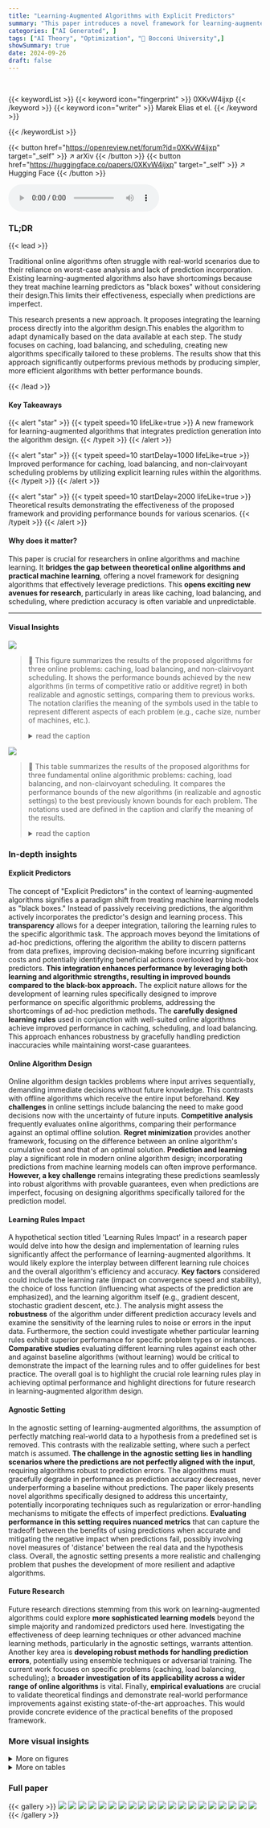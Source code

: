 ```yaml
---
title: "Learning-Augmented Algorithms with Explicit Predictors"
summary: "This paper introduces a novel framework for learning-augmented algorithms that improves performance by integrating the learning process into the algorithm itself, rather than treating the predictor as..."
categories: ["AI Generated", ]
tags: ["AI Theory", "Optimization", "🏢 Bocconi University",]
showSummary: true
date: 2024-09-26
draft: false
---
```


<br>

{{< keywordList >}}
{{< keyword icon="fingerprint" >}} 0XKvW4ijxp {{< /keyword >}}
{{< keyword icon="writer" >}} Marek Elias et el. {{< /keyword >}}
 
{{< /keywordList >}}

{{< button href="https://openreview.net/forum?id=0XKvW4ijxp" target="_self" >}}
↗ arXiv
{{< /button >}}
{{< button href="https://huggingface.co/papers/0XKvW4ijxp" target="_self" >}}
↗ Hugging Face
{{< /button >}}



<audio controls>
    <source src="https://ai-paper-reviewer.com/0XKvW4ijxp/podcast.wav" type="audio/wav">
    Your browser does not support the audio element.
</audio>


### TL;DR


{{< lead >}}

Traditional online algorithms often struggle with real-world scenarios due to their reliance on worst-case analysis and lack of prediction incorporation.  Existing learning-augmented algorithms also have shortcomings because they treat machine learning predictors as "black boxes" without considering their design.This limits their effectiveness, especially when predictions are imperfect. 

This research presents a new approach. It proposes integrating the learning process directly into the algorithm design.This enables the algorithm to adapt dynamically based on the data available at each step. The study focuses on caching, load balancing, and scheduling, creating new algorithms specifically tailored to these problems. The results show that this approach significantly outperforms previous methods by producing simpler, more efficient algorithms with better performance bounds.

{{< /lead >}}


#### Key Takeaways

{{< alert "star" >}}
{{< typeit speed=10 lifeLike=true >}} A new framework for learning-augmented algorithms that integrates prediction generation into the algorithm design. {{< /typeit >}}
{{< /alert >}}

{{< alert "star" >}}
{{< typeit speed=10 startDelay=1000 lifeLike=true >}} Improved performance for caching, load balancing, and non-clairvoyant scheduling problems by utilizing explicit learning rules within the algorithms. {{< /typeit >}}
{{< /alert >}}

{{< alert "star" >}}
{{< typeit speed=10 startDelay=2000 lifeLike=true >}} Theoretical results demonstrating the effectiveness of the proposed framework and providing performance bounds for various scenarios. {{< /typeit >}}
{{< /alert >}}

#### Why does it matter?
This paper is crucial for researchers in online algorithms and machine learning.  It **bridges the gap between theoretical online algorithms and practical machine learning**, offering a novel framework for designing algorithms that effectively leverage predictions. This **opens exciting new avenues for research**, particularly in areas like caching, load balancing, and scheduling, where prediction accuracy is often variable and unpredictable.

------
#### Visual Insights



![](https://ai-paper-reviewer.com/0XKvW4ijxp/figures_14_1.jpg)

> 🔼 This figure summarizes the results of the proposed algorithms for three online problems: caching, load balancing, and non-clairvoyant scheduling.  It shows the performance bounds achieved by the new algorithms (in terms of competitive ratio or additive regret) in both realizable and agnostic settings, comparing them to previous works. The notation clarifies the meaning of the symbols used in the table to represent different aspects of each problem (e.g., cache size, number of machines, etc.).
> <details>
> <summary>read the caption</summary>
> Figure 1: Summary of our results. Notation: l = |H|; k and T: cache size and instance length respectively in caching; m: the number of machines in load balancing; n: the number of jobs in non-clairvoyant scheduling; μ*: distance of the input from the hypothesis class in caching and non-clairvoyant scheduling; ALG*: cost of the best algorithmic strategy suggested by H.
> </details>





![](https://ai-paper-reviewer.com/0XKvW4ijxp/tables_2_1.jpg)

> 🔼 This table summarizes the results of the proposed algorithms for three fundamental online algorithmic problems: caching, load balancing, and non-clairvoyant scheduling. It compares the performance bounds of the new algorithms (in realizable and agnostic settings) to the best previously known bounds for each problem.  The notations used are defined in the caption and clarify the meaning of the results.
> <details>
> <summary>read the caption</summary>
> Figure 1: Summary of our results. Notation: l = |H|; k and T: cache size and instance length respectively in caching; m: the number of machines in load balancing; n: the number of jobs in non-clairvoyant scheduling; μ*: distance of the input from the hypothesis class in caching and non-clairvoyant scheduling; ALG*: cost of the best algorithmic strategy suggested by H.
> </details>





### In-depth insights


#### Explicit Predictors
The concept of "Explicit Predictors" in the context of learning-augmented algorithms signifies a paradigm shift from treating machine learning models as "black boxes."  Instead of passively receiving predictions, the algorithm actively incorporates the predictor's design and learning process.  This **transparency** allows for a deeper integration, tailoring the learning rules to the specific algorithmic task. The approach moves beyond the limitations of ad-hoc predictions, offering the algorithm the ability to discern patterns from data prefixes, improving decision-making before incurring significant costs and potentially identifying beneficial actions overlooked by black-box predictors. **This integration enhances performance by leveraging both learning and algorithmic strengths, resulting in improved bounds compared to the black-box approach.** The explicit nature allows for the development of learning rules specifically designed to improve performance on specific algorithmic problems, addressing the shortcomings of ad-hoc prediction methods.  The **carefully designed learning rules** used in conjunction with well-suited online algorithms achieve improved performance in caching, scheduling, and load balancing. This approach enhances robustness by gracefully handling prediction inaccuracies while maintaining worst-case guarantees.

#### Online Algorithm Design
Online algorithm design tackles problems where input arrives sequentially, demanding immediate decisions without future knowledge.  This contrasts with offline algorithms which receive the entire input beforehand. **Key challenges** in online settings include balancing the need to make good decisions now with the uncertainty of future inputs.  **Competitive analysis** frequently evaluates online algorithms, comparing their performance against an optimal offline solution.  **Regret minimization** provides another framework, focusing on the difference between an online algorithm's cumulative cost and that of an optimal solution.  **Prediction and learning** play a significant role in modern online algorithm design; incorporating predictions from machine learning models can often improve performance. **However, a key challenge** remains integrating these predictions seamlessly into robust algorithms with provable guarantees, even when predictions are imperfect, focusing on designing algorithms specifically tailored for the prediction model.

#### Learning Rules Impact
A hypothetical section titled 'Learning Rules Impact' in a research paper would delve into how the design and implementation of learning rules significantly affect the performance of learning-augmented algorithms.  It would likely explore the interplay between different learning rule choices and the overall algorithm's efficiency and accuracy.  **Key factors** considered could include the learning rate (impact on convergence speed and stability), the choice of loss function (influencing what aspects of the prediction are emphasized), and the learning algorithm itself (e.g., gradient descent, stochastic gradient descent, etc.).  The analysis might assess the **robustness** of the algorithm under different prediction accuracy levels and examine the sensitivity of the learning rules to noise or errors in the input data.  Furthermore, the section could investigate whether particular learning rules exhibit superior performance for specific problem types or instances. **Comparative studies** evaluating different learning rules against each other and against baseline algorithms (without learning) would be critical to demonstrate the impact of the learning rules and to offer guidelines for best practice.  The overall goal is to highlight the crucial role learning rules play in achieving optimal performance and highlight directions for future research in learning-augmented algorithm design.

#### Agnostic Setting
In the agnostic setting of learning-augmented algorithms, the assumption of perfectly matching real-world data to a hypothesis from a predefined set is removed.  This contrasts with the realizable setting, where such a perfect match is assumed. **The challenge in the agnostic setting lies in handling scenarios where the predictions are not perfectly aligned with the input**, requiring algorithms robust to prediction errors. The algorithms must gracefully degrade in performance as prediction accuracy decreases, never underperforming a baseline without predictions.  The paper likely presents novel algorithms specifically designed to address this uncertainty, potentially incorporating techniques such as regularization or error-handling mechanisms to mitigate the effects of imperfect predictions.  **Evaluating performance in this setting requires nuanced metrics** that can capture the tradeoff between the benefits of using predictions when accurate and mitigating the negative impact when predictions fail, possibly involving novel measures of 'distance' between the real data and the hypothesis class.  Overall, the agnostic setting presents a more realistic and challenging problem that pushes the development of more resilient and adaptive algorithms.

#### Future Research
Future research directions stemming from this work on learning-augmented algorithms could explore **more sophisticated learning models** beyond the simple majority and randomized predictors used here.  Investigating the effectiveness of deep learning techniques or other advanced machine learning methods, particularly in the agnostic settings, warrants attention.  Another key area is **developing robust methods for handling prediction errors**, potentially using ensemble techniques or adversarial training.  The current work focuses on specific problems (caching, load balancing, scheduling); a **broader investigation of its applicability across a wider range of online algorithms** is vital.  Finally, **empirical evaluations** are crucial to validate theoretical findings and demonstrate real-world performance improvements against existing state-of-the-art approaches. This would provide concrete evidence of the practical benefits of the proposed framework.


### More visual insights

<details>
<summary>More on figures
</summary>


![](https://ai-paper-reviewer.com/0XKvW4ijxp/figures_15_1.jpg)

> 🔼 This figure summarizes the results of the proposed learning-augmented algorithms for three online problems: caching, load balancing, and non-clairvoyant scheduling.  It compares the performance bounds (regret or competitive ratio) achieved by the new algorithms to those of previous works.  The notation used clarifies the meaning of various parameters like the size of the hypothesis class, cache size, instance length, and the distance between the input instance and the hypothesis class.
> <details>
> <summary>read the caption</summary>
> Figure 1: Summary of our results. Notation: l = |H|; k and T: cache size and instance length respectively in caching; m: the number of machines in load balancing; n: the number of jobs in non-clairvoyant scheduling; μ*: distance of the input from the hypothesis class in caching and non-clairvoyant scheduling; ALG*: cost of the best algorithmic strategy suggested by H.
> </details>



![](https://ai-paper-reviewer.com/0XKvW4ijxp/figures_16_1.jpg)

> 🔼 This figure summarizes the performance bounds achieved by the proposed algorithms for three online problems: caching, load balancing, and non-clairvoyant scheduling.  It compares the results (in terms of additive or multiplicative regret relative to the optimal offline solution) to previous works in the literature, highlighting improvements achieved using the authors' learning-augmented approach. The notation used in the table is defined for each problem: cache size (k), number of machines (m), number of jobs (n), hypothesis class size (l), instance length (T), and the distance of the input from the hypothesis class (μ*).
> <details>
> <summary>read the caption</summary>
> Figure 1: Summary of our results. Notation: l = |H|; k and T: cache size and instance length respectively in caching; m: the number of machines in load balancing; n: the number of jobs in non-clairvoyant scheduling; μ*: distance of the input from the hypothesis class in caching and non-clairvoyant scheduling; ALG*: cost of the best algorithmic strategy suggested by H.
> </details>



</details>




<details>
<summary>More on tables
</summary>


![](https://ai-paper-reviewer.com/0XKvW4ijxp/tables_9_1.jpg)
> 🔼 This table summarizes the performance bounds achieved by the authors' algorithms for three fundamental online algorithmic problems: caching, load balancing, and non-clairvoyant scheduling.  It compares their results to those of previous works, highlighting improvements achieved through the use of explicit predictors. The notation used in the table is defined to clarify the meaning of the presented results.
> <details>
> <summary>read the caption</summary>
> Figure 1: Summary of our results. Notation: l = |H|; k and T: cache size and instance length respectively in caching; m: the number of machines in load balancing; n: the number of jobs in non-clairvoyant scheduling; μ*: distance of the input from the hypothesis class in caching and non-clairvoyant scheduling; ALG*: cost of the best algorithmic strategy suggested by H.
> </details>

![](https://ai-paper-reviewer.com/0XKvW4ijxp/tables_9_2.jpg)
> 🔼 This table summarizes the performance bounds achieved by the authors' algorithms for three fundamental online algorithmic problems: caching, load balancing, and non-clairvoyant scheduling.  It compares their results to those of previous works, highlighting improvements in terms of additive regret or competitive ratio. The notation used in the table is clearly defined for each of the problems.  The table shows that the new algorithms offer improvements, particularly when the input instance is close to the hypothesis class.
> <details>
> <summary>read the caption</summary>
> Figure 1: Summary of our results. Notation: l = |H|; k and T: cache size and instance length respectively in caching; m: the number of machines in load balancing; n: the number of jobs in non-clairvoyant scheduling; μ*: distance of the input from the hypothesis class in caching and non-clairvoyant scheduling; ALG*: cost of the best algorithmic strategy suggested by H.
> </details>

![](https://ai-paper-reviewer.com/0XKvW4ijxp/tables_15_1.jpg)
> 🔼 This table summarizes the results of the proposed algorithms for three online algorithmic problems: caching, load balancing, and non-clairvoyant scheduling.  For each problem, it shows the performance bounds achieved by the proposed algorithms in both realizable and agnostic settings, comparing them to the results from previous work.  The notation clarifies the meaning of various parameters used in the bounds, such as cache size, instance length, number of machines, and the distance of the input from the hypothesis class.
> <details>
> <summary>read the caption</summary>
> Figure 1: Summary of our results. Notation: l = |H|; k and T: cache size and instance length respectively in caching; m: the number of machines in load balancing; n: the number of jobs in non-clairvoyant scheduling; μ*: distance of the input from the hypothesis class in caching and non-clairvoyant scheduling; ALG*: cost of the best algorithmic strategy suggested by H.
> </details>

![](https://ai-paper-reviewer.com/0XKvW4ijxp/tables_18_1.jpg)
> 🔼 This table summarizes the results of the proposed algorithms for three online problems: caching, load balancing, and non-clairvoyant scheduling. It compares the performance bounds (additive regret or competitive ratio) achieved by the new algorithms with those of previous works.  The notation clarifies the meaning of various parameters like cache size, number of machines, number of jobs, and the distance of input from the hypothesis class.
> <details>
> <summary>read the caption</summary>
> Figure 1: Summary of our results. Notation: l = |H|; k and T: cache size and instance length respectively in caching; m: the number of machines in load balancing; n: the number of jobs in non-clairvoyant scheduling; μ*: distance of the input from the hypothesis class in caching and non-clairvoyant scheduling; ALG*: cost of the best algorithmic strategy suggested by H.
> </details>

![](https://ai-paper-reviewer.com/0XKvW4ijxp/tables_20_1.jpg)
> 🔼 This table summarizes the performance bounds achieved by the proposed algorithms for three online algorithmic problems: caching, load balancing, and non-clairvoyant scheduling.  It compares the results obtained in the realizable and agnostic settings, highlighting the improvements achieved by the new algorithms compared to previous works.  The notation used to represent various parameters and costs involved in the analysis is also explained.
> <details>
> <summary>read the caption</summary>
> Figure 1: Summary of our results. Notation: l = |H|; k and T: cache size and instance length respectively in caching; m: the number of machines in load balancing; n: the number of jobs in non-clairvoyant scheduling; μ*: distance of the input from the hypothesis class in caching and non-clairvoyant scheduling; ALG*: cost of the best algorithmic strategy suggested by H.
> </details>

![](https://ai-paper-reviewer.com/0XKvW4ijxp/tables_20_2.jpg)
> 🔼 This table summarizes the results obtained by the proposed algorithms for three online algorithmic problems: caching, load balancing, and non-clairvoyant scheduling. It compares the performance of the proposed algorithms against previous works, showing improvements in terms of additive regret or competitive ratio.  The notation used in the table is defined to describe the hypothesis class size, cache size, instance length, number of machines, and jobs, and the distance between the input and the hypothesis class. Finally, the cost of the best algorithmic strategy suggested by the hypothesis class is also considered.
> <details>
> <summary>read the caption</summary>
> Figure 1: Summary of our results. Notation: l = |H|; k and T: cache size and instance length respectively in caching; m: the number of machines in load balancing; n: the number of jobs in non-clairvoyant scheduling; μ*: distance of the input from the hypothesis class in caching and non-clairvoyant scheduling; ALG*: cost of the best algorithmic strategy suggested by H.
> </details>

![](https://ai-paper-reviewer.com/0XKvW4ijxp/tables_21_1.jpg)
> 🔼 This table summarizes the performance bounds achieved by the authors' proposed algorithms for three fundamental online algorithmic problems: caching, load balancing, and non-clairvoyant scheduling.  It compares these bounds to those achieved by previous works.  The notation clarifies the meaning of the symbols used, such as l representing the size of the hypothesis class, k and T representing cache size and instance length (for caching), m for the number of machines (in load balancing), and n for the number of jobs (in non-clairvoyant scheduling).  The μ* represents the distance of the input from the hypothesis class (for caching and non-clairvoyant scheduling), and ALG* represents the cost of the best algorithmic strategy suggested by the hypothesis class H.
> <details>
> <summary>read the caption</summary>
> Figure 1: Summary of our results. Notation: l = |H|; k and T: cache size and instance length respectively in caching; m: the number of machines in load balancing; n: the number of jobs in non-clairvoyant scheduling; μ*: distance of the input from the hypothesis class in caching and non-clairvoyant scheduling; ALG*: cost of the best algorithmic strategy suggested by H.
> </details>

![](https://ai-paper-reviewer.com/0XKvW4ijxp/tables_21_2.jpg)
> 🔼 This table summarizes the results of the proposed algorithms for three online algorithmic problems: caching, load balancing, and non-clairvoyant scheduling.  It compares the performance of the proposed algorithms with previous works, showing improvements in terms of additive regret or competitive ratio. The notations used are defined to help understanding.
> <details>
> <summary>read the caption</summary>
> Figure 1: Summary of our results. Notation: l = |H|; k and T: cache size and instance length respectively in caching; m: the number of machines in load balancing; n: the number of jobs in non-clairvoyant scheduling; μ*: distance of the input from the hypothesis class in caching and non-clairvoyant scheduling; ALG*: cost of the best algorithmic strategy suggested by H.
> </details>

![](https://ai-paper-reviewer.com/0XKvW4ijxp/tables_23_1.jpg)
> 🔼 This table summarizes the results of the proposed learning-augmented algorithms for three online problems: caching, load balancing, and non-clairvoyant scheduling.  It compares the performance bounds achieved by the new algorithms to those of previous works, highlighting improvements obtained by explicitly incorporating the learning process into the algorithm design.  The notation used in the table is defined to clarify the meaning of each performance bound.
> <details>
> <summary>read the caption</summary>
> Figure 1: Summary of our results. Notation: l = |H|; k and T: cache size and instance length respectively in caching; m: the number of machines in load balancing; n: the number of jobs in non-clairvoyant scheduling; μ*: distance of the input from the hypothesis class in caching and non-clairvoyant scheduling; ALG*: cost of the best algorithmic strategy suggested by H.
> </details>

![](https://ai-paper-reviewer.com/0XKvW4ijxp/tables_24_1.jpg)
> 🔼 This table summarizes the results of the proposed algorithms for three fundamental online algorithmic problems: caching, load balancing, and non-clairvoyant scheduling.  It shows the performance bounds achieved by the new algorithms in both realizable (where the input instance perfectly aligns with one of the hypotheses) and agnostic (where the input may not perfectly align with any hypothesis) settings. The bounds are compared to previous work, highlighting improvements in terms of additive regret and competitive ratio.  Notation clarifies the meaning of variables used to represent the size of the hypothesis class, cache size, instance length, number of machines, and distance from the hypothesis class.
> <details>
> <summary>read the caption</summary>
> Figure 1: Summary of our results. Notation: l = |H|; k and T: cache size and instance length respectively in caching; m: the number of machines in load balancing; n: the number of jobs in non-clairvoyant scheduling; μ*: distance of the input from the hypothesis class in caching and non-clairvoyant scheduling; ALG*: cost of the best algorithmic strategy suggested by H.
> </details>

</details>




### Full paper

{{< gallery >}}
<img src="https://ai-paper-reviewer.com/0XKvW4ijxp/1.png" class="grid-w50 md:grid-w33 xl:grid-w25" />
<img src="https://ai-paper-reviewer.com/0XKvW4ijxp/2.png" class="grid-w50 md:grid-w33 xl:grid-w25" />
<img src="https://ai-paper-reviewer.com/0XKvW4ijxp/3.png" class="grid-w50 md:grid-w33 xl:grid-w25" />
<img src="https://ai-paper-reviewer.com/0XKvW4ijxp/4.png" class="grid-w50 md:grid-w33 xl:grid-w25" />
<img src="https://ai-paper-reviewer.com/0XKvW4ijxp/5.png" class="grid-w50 md:grid-w33 xl:grid-w25" />
<img src="https://ai-paper-reviewer.com/0XKvW4ijxp/6.png" class="grid-w50 md:grid-w33 xl:grid-w25" />
<img src="https://ai-paper-reviewer.com/0XKvW4ijxp/7.png" class="grid-w50 md:grid-w33 xl:grid-w25" />
<img src="https://ai-paper-reviewer.com/0XKvW4ijxp/8.png" class="grid-w50 md:grid-w33 xl:grid-w25" />
<img src="https://ai-paper-reviewer.com/0XKvW4ijxp/9.png" class="grid-w50 md:grid-w33 xl:grid-w25" />
<img src="https://ai-paper-reviewer.com/0XKvW4ijxp/10.png" class="grid-w50 md:grid-w33 xl:grid-w25" />
<img src="https://ai-paper-reviewer.com/0XKvW4ijxp/11.png" class="grid-w50 md:grid-w33 xl:grid-w25" />
<img src="https://ai-paper-reviewer.com/0XKvW4ijxp/12.png" class="grid-w50 md:grid-w33 xl:grid-w25" />
<img src="https://ai-paper-reviewer.com/0XKvW4ijxp/13.png" class="grid-w50 md:grid-w33 xl:grid-w25" />
<img src="https://ai-paper-reviewer.com/0XKvW4ijxp/14.png" class="grid-w50 md:grid-w33 xl:grid-w25" />
<img src="https://ai-paper-reviewer.com/0XKvW4ijxp/15.png" class="grid-w50 md:grid-w33 xl:grid-w25" />
<img src="https://ai-paper-reviewer.com/0XKvW4ijxp/16.png" class="grid-w50 md:grid-w33 xl:grid-w25" />
<img src="https://ai-paper-reviewer.com/0XKvW4ijxp/17.png" class="grid-w50 md:grid-w33 xl:grid-w25" />
<img src="https://ai-paper-reviewer.com/0XKvW4ijxp/18.png" class="grid-w50 md:grid-w33 xl:grid-w25" />
<img src="https://ai-paper-reviewer.com/0XKvW4ijxp/19.png" class="grid-w50 md:grid-w33 xl:grid-w25" />
<img src="https://ai-paper-reviewer.com/0XKvW4ijxp/20.png" class="grid-w50 md:grid-w33 xl:grid-w25" />
{{< /gallery >}}